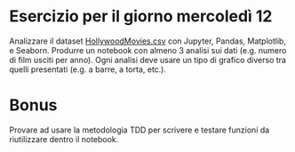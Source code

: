 # Esercizio per il giorno mercoledì 12

Analizzare il dataset [HollywoodMovies.csv](HollywoodMovies.csv) con Jupyter, Pandas, Matplotlib, e Seaborn.
Produrre un notebook con almeno 3 analisi sui dati (e.g. numero di film usciti per anno).
Ogni analisi deve usare un tipo di grafico diverso tra quelli presentati (e.g. a barre, a torta, etc.).

# Bonus
Provare ad usare la metodologia TDD per scrivere e testare funzioni da riutilizzare dentro
il notebook.